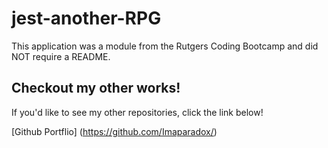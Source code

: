 # jest-another-RPG
This application was a module from the Rutgers Coding Bootcamp and did NOT require a README.

## Checkout my other works!
If you'd like to see my other repositories, click the link below!

[Github Portflio] (https://github.com/Imaparadox/) 
